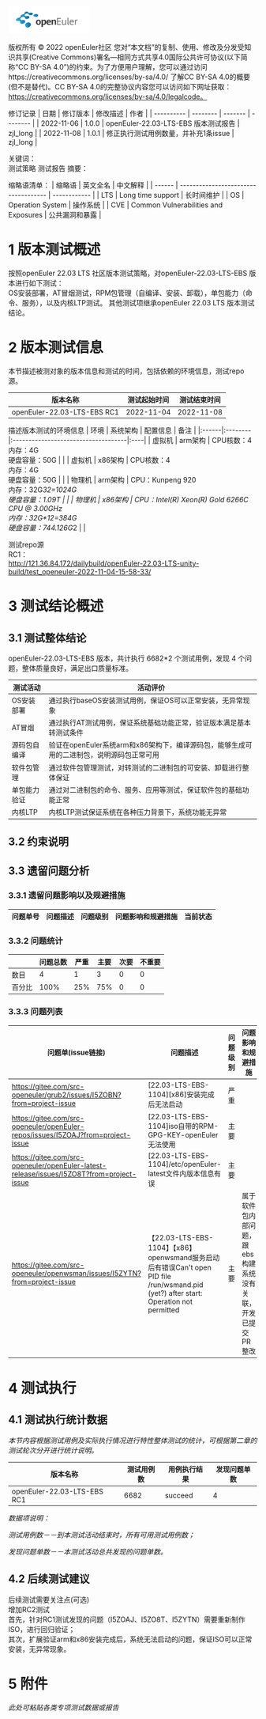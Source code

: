 ![openEuler ico](../../images/openEuler.png)

版权所有 © 2022  openEuler社区
 您对“本文档”的复制、使用、修改及分发受知识共享(Creative Commons)署名—相同方式共享4.0国际公共许可协议(以下简称“CC BY-SA 4.0”)的约束。为了方便用户理解，您可以通过访问https://creativecommons.org/licenses/by-sa/4.0/ 了解CC BY-SA 4.0的概要 (但不是替代)。CC BY-SA 4.0的完整协议内容您可以访问如下网址获取：https://creativecommons.org/licenses/by-sa/4.0/legalcode。

修订记录
|  日期       | 修订版本  | 修改描述 | 作者      |
| ---------- | -------- | ------- | -------- |
| 2022-11-06 | 1.0.0 | openEuler-22.03-LTS-EBS 版本测试报告 | zjl_long |
| 2022-11-08 | 1.0.1 | 修正执行测试用例数量，并补充1条issue | zjl_long |

关键词：  
    测试策略 测试报告
摘要：
    
缩略语清单：
| 缩略语  | 英文全名                              | 中文解释       |
| ------ | ------------------------------------ | ------------ |
| LTS    | Long time support                    | 长时间维护     |
| OS     | Operation System                     | 操作系统       |
| CVE    | Common Vulnerabilities and Exposures | 公共漏洞和暴露  |


# 1     版本测试概述
按照openEuler 22.03 LTS 社区版本测试策略，对openEuler-22.03-LTS-EBS 版本进行如下测试：<br> OS安装部署，AT冒烟测试，RPM包管理（自编译、安装、卸载），单包能力（命令、服务），以及内核LTP测试。
其他测试项继承openEuler 22.03 LTS 版本测试结论。


# 2     版本测试信息
本节描述被测对象的版本信息和测试的时间，包括依赖的环境信息，测试repo源。

| 版本名称             | 测试起始时间   | 测试结束时间   |
| ------------------- | ------------ | ------------ |
| openEuler-22.03-LTS-EBS RC1 |  2022-11-04  |  2022-11-08  |

描述版本测试的环境信息
|  环境  | 系统架构 |  配置信息                            | 备注 |
|:------|:--------|:------------------------------------|:----|
| 虚拟机 | arm架构 | CPU核数：4<br>内存：4G<br>硬盘容量：50G |     |
| 虚拟机 | x86架构 | CPU核数：4<br>内存：4G<br>硬盘容量：50G |     |
| 物理机 | arm架构 | CPU：Kunpeng 920<br> 内存：32G*32=1024G<br> 硬盘容量：1.09T |     |
| 物理机 | x86架构 | CPU：Intel(R) Xeon(R) Gold 6266C CPU @ 3.00GHz<br> 内存：32G\*12=384G<br> 硬盘容量：744.126G*2 |     |

测试repo源   
RC1：   
http://121.36.84.172/dailybuild/openEuler-22.03-LTS-unity-build/test_openeuler-2022-11-04-15-58-33/


# 3     测试结论概述

## 3.1   测试整体结论
openEuler-22.03-LTS-EBS 版本，共计执行 6682*2 个测试用例，发现 4 个问题，整体质量良好，满足出口质量标准。

| 测试活动    | 活动评价                                          |
| ---------- | ----------------------------------------------- |
| OS安装部署  | 通过执行baseOS安装测试用例，保证OS可以正常安装，无异常现象 |
| AT冒烟      | 通过执行AT测试用例，保证系统基础功能正常，验证版本满足基本转测试条件 |
| 源码包自编译 | 验证在openEuler系统arm和x86架构下，编译源码包，能够生成可用的二进制包，说明源码包正常可用 |
| 软件包管理   | 通过软件包管理测试，对转测试的二进制包的可安装、卸载进行整体保证 |
| 单包能力验证 | 通过对二进制包的命令、服务、应用等测试，保证软件包的基础功能正常 |
| 内核LTP     | 内核LTP测试保证系统在各种压力背景下，系统功能无异常 |

## 3.2   约束说明

## 3.3   遗留问题分析

### 3.3.1 遗留问题影响以及规避措施
| 问题单号 | 问题描述 | 问题级别 | 问题影响和规避措施 | 当前状态 |
| ------- | ------ | ------- | --------------- | ------- |

### 3.3.2 问题统计
|        | 问题总数 | 严重 | 主要 | 次要 | 不重要 |
| ------ | ------- | --- | --- | --- | ----- |
|  数目   |   4    |  1  |  3   |  0  |   0   |
|  百分比 |  100%  | 25% | 75%  |  0  |   0   |

### 3.3.3 问题列表
| 问题单(issue链接) | 问题描述 | 问题级别 | 问题影响和规避措施 | 当前状态 |
| ------- | ------ | ------- | --------------- | ------ |
| https://gitee.com/src-openeuler/grub2/issues/I5ZOBN?from=project-issue | [22.03-LTS-EBS-1104][x86]安装完成后无法启动 | 严重 |   |  已完成  |
| https://gitee.com/src-openeuler/openEuler-repos/issues/I5ZOAJ?from=project-issue | [22.03-LTS-EBS-1104]iso自带的RPM-GPG-KEY-openEuler无法使用 | 主要 |   |  已完成  |
| https://gitee.com/src-openeuler/openEuler-latest-release/issues/I5ZO8T?from=project-issue | [22.03-LTS-EBS-1104]/etc/openEuler-latest文件内版本信息有误 | 主要 |   |  已完成  |
| https://gitee.com/src-openeuler/openwsman/issues/I5ZYTN?from=project-issue | 【22.03-LTS-EBS-1104】【x86】openwsmand服务启动后有错误Can't open PID file /run/wsmand.pid (yet?) after start: Operation not permitted | 主要 | 属于软件包内部问题，跟ebs构建系统没有关联，开发已提交PR整改 |  已完成  |


# 4     测试执行

## 4.1   测试执行统计数据

*本节内容根据测试用例及实际执行情况进行特性整体测试的统计，可根据第二章的测试轮次分开进行统计说明。*

|  版本名称  | 测试用例数 | 用例执行结果 | 发现问题单数 |
| --------- | -------- | ---------- | ---------- |
| openEuler-22.03-LTS-EBS RC1 | 6682 | succeed |   4   |

*数据项说明：*

*测试用例数－－到本测试活动结束时，所有可用测试用例数；*

*发现问题单数－－本测试活动总共发现的问题单数。*

## 4.2   后续测试建议

后续测试需要关注点(可选)    
增加RC2测试     
首先，针对RC1测试发现的问题（I5ZOAJ、I5ZO8T、I5ZYTN）需要重新制作ISO，进行回归验证；  
其次，扩展验证arm和x86安装完成后，系统无法启动的问题，保证ISO可以正常安装，无异常现象。


# 5     附件

*此处可粘贴各类专项测试数据或报告*

